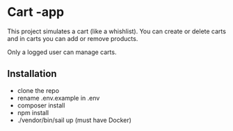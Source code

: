 # Cart -app

This project simulates a cart (like a whishlist).
You can create or delete carts and in carts you can add or remove products.

Only a logged user can manage carts. 


## Installation

- clone the repo
- rename .env.example in .env
- composer install
- npm install
- ./vendor/bin/sail up (must have Docker)



